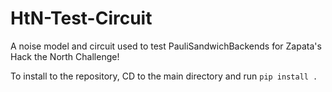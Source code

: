 # HtN-Test-Circuit
A noise model and circuit used to test PauliSandwichBackends for Zapata's Hack the North Challenge!

To install to the repository, CD to the main directory and run `pip install .`
